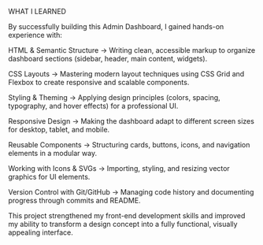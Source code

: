 WHAT I LEARNED

By successfully building this Admin Dashboard, I gained hands-on experience with:

HTML & Semantic Structure → Writing clean, accessible markup to organize dashboard sections (sidebar, header, main content, widgets).

CSS Layouts → Mastering modern layout techniques using CSS Grid and Flexbox to create responsive and scalable components.

Styling & Theming → Applying design principles (colors, spacing, typography, and hover effects) for a professional UI.

Responsive Design → Making the dashboard adapt to different screen sizes for desktop, tablet, and mobile.

Reusable Components → Structuring cards, buttons, icons, and navigation elements in a modular way.

Working with Icons & SVGs → Importing, styling, and resizing vector graphics for UI elements.

Version Control with Git/GitHub → Managing code history and documenting progress through commits and README.

This project strengthened my front-end development skills and improved my ability to transform a design concept into a fully functional, visually appealing interface.
